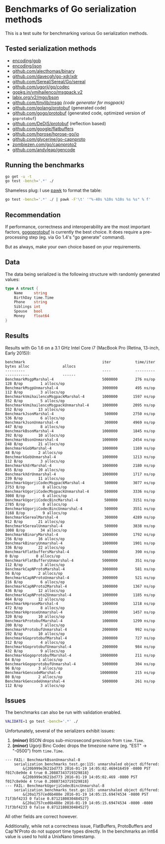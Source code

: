 # Benchmarks of Go serialization methods

This is a test suite for benchmarking various Go serialization methods.

## Tested serialization methods

- [encoding/gob](http://golang.org/pkg/encoding/gob/)
- [encoding/json](http://golang.org/pkg/encoding/json/)
- [github.com/alecthomas/binary](https://github.com/alecthomas/binary)
- [github.com/davecgh/go-xdr/xdr](https://github.com/davecgh/go-xdr)
- [github.com/Sereal/Sereal/Go/sereal](https://github.com/Sereal/Sereal)
- [github.com/ugorji/go/codec](https://github.com/ugorji/go/tree/master/codec)
- [gopkg.in/vmihailenco/msgpack.v2](https://github.com/vmihailenco/msgpack)
- [labix.org/v2/mgo/bson](https://labix.org/v2/mgo/bson)
- [github.com/tinylib/msgp](https://github.com/tinylib/msgp) *(code generator for msgpack)*
- [github.com/golang/protobuf](https://github.com/golang/protobuf) (generated code)
- [github.com/gogo/protobuf](https://gogo.github.io/) (generated code, optimized version of `goprotobuf`)
- [github.com/DeDiS/protobuf](https://github.com/DeDiS/protobuf) (reflection based)
- [github.com/google/flatbuffers](https://github.com/google/flatbuffers)
- [github.com/hprose/hprose-go/io](https://github.com/hprose/hprose-go)
- [github.com/glycerine/go-capnproto](https://github.com/glycerine/go-capnproto)
- [zombiezen.com/go/capnproto2](https://godoc.org/zombiezen.com/go/capnproto2)
- [github.com/andyleap/gencode](https://github.com/andyleap/gencode)

## Running the benchmarks

```bash
go get -u -t
go test -bench='.*' ./
```

Shameless plug: I use [pawk](https://github.com/alecthomas/pawk) to format the table:

```bash
go test -bench='.*' ./ | pawk -F'\t' '"%-40s %10s %10s %s %s" % f'
```

## Recommendation

If performance, correctness and interoperability are the most
important factors, [gogoprotobuf](https://gogo.github.io/) is
currently the best choice. It does require a pre-processing step (eg.
via Go 1.4's "go generate" command).

But as always, make your own choice based on your requirements.

## Data

The data being serialized is the following structure with randomly generated values:

```go
type A struct {
    Name     string
    BirthDay time.Time
    Phone    string
    Siblings int
    Spouse   bool
    Money    float64
}
```


## Results

Results with Go 1.6 on a 3.1 GHz Intel Core i7 (MacBook Pro (Retina, 13-inch, Early 2015)):

```
benchmark                                   iter           time/iter      bytes alloc               allocs
---------                                   ----           ---------      -----------               ------
BenchmarkMsgpMarshal-4                      5000000        276 ns/op      128 B/op        1 allocs/op
BenchmarkMsgpUnmarshal-4                    3000000        495 ns/op      112 B/op        3 allocs/op
BenchmarkVmihailencoMsgpackMarshal-4        1000000       1597 ns/op      352 B/op        5 allocs/op
BenchmarkVmihailencoMsgpackUnmarshal-4      1000000       2095 ns/op      352 B/op       13 allocs/op
BenchmarkJsonMarshal-4                       500000       2750 ns/op      536 B/op        6 allocs/op
BenchmarkJsonUnmarshal-4                     300000       4969 ns/op      447 B/op        8 allocs/op
BenchmarkBsonMarshal-4                      1000000       1845 ns/op      392 B/op       10 allocs/op
BenchmarkBsonUnmarshal-4                    1000000       2454 ns/op      248 B/op       21 allocs/op
BenchmarkGobMarshal-4                       1000000       1169 ns/op       48 B/op        2 allocs/op
BenchmarkGobUnmarshal-4                     1000000       1213 ns/op      112 B/op        3 allocs/op
BenchmarkXdrMarshal-4                       1000000       2180 ns/op      455 B/op       20 allocs/op
BenchmarkXdrUnmarshal-4                     1000000       1717 ns/op      239 B/op       11 allocs/op
BenchmarkUgorjiCodecMsgpackMarshal-4         500000       3077 ns/op     2753 B/op        8 allocs/op
BenchmarkUgorjiCodecMsgpackUnmarshal-4       500000       3336 ns/op     3008 B/op        6 allocs/op
BenchmarkUgorjiCodecBincMarshal-4            500000       3151 ns/op     2785 B/op        8 allocs/op
BenchmarkUgorjiCodecBincUnmarshal-4          500000       3551 ns/op     3168 B/op        9 allocs/op
BenchmarkSerealMarshal-4                     300000       4289 ns/op      912 B/op       21 allocs/op
BenchmarkSerealUnmarshal-4                   500000       3838 ns/op     1008 B/op       34 allocs/op
BenchmarkBinaryMarshal-4                    1000000       1792 ns/op      256 B/op       16 allocs/op
BenchmarkBinaryUnmarshal-4                  1000000       1901 ns/op      336 B/op       22 allocs/op
BenchmarkFlatbuffersMarshal-4               5000000        390 ns/op        0 B/op        0 allocs/op
BenchmarkFlatBuffersUnmarshal-4             5000000        351 ns/op      112 B/op        3 allocs/op
BenchmarkCapNProtoMarshal-4                 3000000        581 ns/op       56 B/op        2 allocs/op
BenchmarkCapNProtoUnmarshal-4               3000000        521 ns/op      216 B/op        6 allocs/op
BenchmarkCapNProto2Marshal-4                1000000       1367 ns/op      436 B/op       12 allocs/op
BenchmarkCapNProto2Unmarshal-4              1000000       1185 ns/op      464 B/op       12 allocs/op
BenchmarkHproseMarshal-4                    1000000       1218 ns/op      472 B/op        8 allocs/op
BenchmarkHproseUnmarshal-4                  1000000       1457 ns/op      320 B/op       10 allocs/op
BenchmarkProtobufMarshal-4                  1000000       1299 ns/op      200 B/op        7 allocs/op
BenchmarkProtobufUnmarshal-4                2000000        992 ns/op      192 B/op       10 allocs/op
BenchmarkGoprotobufMarshal-4                2000000        727 ns/op      312 B/op        4 allocs/op
BenchmarkGoprotobufUnmarshal-4              2000000        984 ns/op      432 B/op        9 allocs/op
BenchmarkGogoprotobufMarshal-4             10000000        211 ns/op       64 B/op        1 allocs/op
BenchmarkGogoprotobufUnmarshal-4            5000000        304 ns/op       96 B/op        3 allocs/op
BenchmarkGencodeMarshal-4                  10000000        215 ns/op       80 B/op        2 allocs/op
BenchmarkGencodeUnmarshal-4                 5000000        261 ns/op      112 B/op        3 allocs/op
```

## Issues


The benchmarks can also be run with validation enabled.

```bash
VALIDATE=1 go test -bench='.*' ./
```

Unfortunately, several of the serializers exhibit issues:

1. **(minor)** BSON drops sub-microsecond precision from `time.Time`.
3. **(minor)** Ugorji Binc Codec drops the timezone name (eg. "EST" -> "-0500") from `time.Time`.

```
--- FAIL: BenchmarkBsonUnmarshal-8
    serialization_benchmarks_test.go:115: unmarshaled object differed:
        &{20b999e3621bd773 2016-01-19 14:05:02.469416459 -0800 PST f017c8e9de 4 true 0.20887343719329818}
        &{20b999e3621bd773 2016-01-19 14:05:02.469 -0800 PST f017c8e9de 4 true 0.20887343719329818}
--- FAIL: BenchmarkUgorjiCodecBincUnmarshal-8
    serialization_benchmarks_test.go:115: unmarshaled object differed:
        &{20a1757ced6b488e 2016-01-19 14:05:15.69474534 -0800 PST 71f3bf4233 0 false 0.8712180830484527}
        &{20a1757ced6b488e 2016-01-19 14:05:15.69474534 -0800 -0800 71f3bf4233 0 false 0.8712180830484527}
```

All other fields are correct however.

Additionally, while not a correctness issue, FlatBuffers, ProtoBuffers and Cap'N'Proto do not
support time types directly. In the benchmarks an int64 value is used to hold a UnixNano timestamp.
